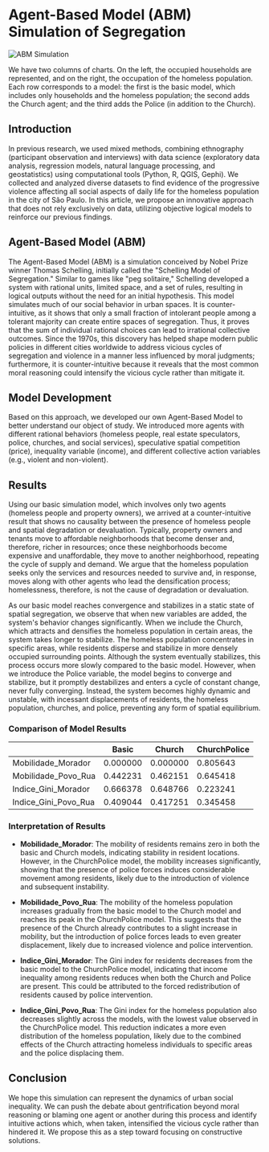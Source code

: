 # Agent-Based Model (ABM) Simulation of Segregation

![ABM Simulation](https://github.com/ggnicolau/ABM_pop/blob/8be7130c80f4a338d05cc153d02510bd32375a13/output/gifs/todos_modelos_combinados.gif)

We have two columns of charts. On the left, the occupied households are represented, and on the right, the occupation of the homeless population. Each row corresponds to a model: the first is the basic model, which includes only households and the homeless population; the second adds the Church agent; and the third adds the Police (in addition to the Church).

## Introduction

In previous research, we used mixed methods, combining ethnography (participant observation and interviews) with data science (exploratory data analysis, regression models, natural language processing, and geostatistics) using computational tools (Python, R, QGIS, Gephi). We collected and analyzed diverse datasets to find evidence of the progressive violence affecting all social aspects of daily life for the homeless population in the city of São Paulo. In this article, we propose an innovative approach that does not rely exclusively on data, utilizing objective logical models to reinforce our previous findings.

## Agent-Based Model (ABM)

The Agent-Based Model (ABM) is a simulation conceived by Nobel Prize winner Thomas Schelling, initially called the "Schelling Model of Segregation." Similar to games like "peg solitaire," Schelling developed a system with rational units, limited space, and a set of rules, resulting in logical outputs without the need for an initial hypothesis. This model simulates much of our social behavior in urban spaces. It is counter-intuitive, as it shows that only a small fraction of intolerant people among a tolerant majority can create entire spaces of segregation. Thus, it proves that the sum of individual rational choices can lead to irrational collective outcomes. Since the 1970s, this discovery has helped shape modern public policies in different cities worldwide to address vicious cycles of segregation and violence in a manner less influenced by moral judgments; furthermore, it is counter-intuitive because it reveals that the most common moral reasoning could intensify the vicious cycle rather than mitigate it.

## Model Development

Based on this approach, we developed our own Agent-Based Model to better understand our object of study. We introduced more agents with different rational behaviors (homeless people, real estate speculators, police, churches, and social services), speculative spatial competition (price), inequality variable (income), and different collective action variables (e.g., violent and non-violent).

## Results

Using our basic simulation model, which involves only two agents (homeless people and property owners), we arrived at a counter-intuitive result that shows no causality between the presence of homeless people and spatial degradation or devaluation. Typically, property owners and tenants move to affordable neighborhoods that become denser and, therefore, richer in resources; once these neighborhoods become expensive and unaffordable, they move to another neighborhood, repeating the cycle of supply and demand. We argue that the homeless population seeks only the services and resources needed to survive and, in response, moves along with other agents who lead the densification process; homelessness, therefore, is not the cause of degradation or devaluation.

As our basic model reaches convergence and stabilizes in a static state of spatial segregation, we observe that when new variables are added, the system's behavior changes significantly. When we include the Church, which attracts and densifies the homeless population in certain areas, the system takes longer to stabilize. The homeless population concentrates in specific areas, while residents disperse and stabilize in more densely occupied surrounding points. Although the system eventually stabilizes, this process occurs more slowly compared to the basic model. However, when we introduce the Police variable, the model begins to converge and stabilize, but it promptly destabilizes and enters a cycle of constant change, never fully converging. Instead, the system becomes highly dynamic and unstable, with incessant displacements of residents, the homeless population, churches, and police, preventing any form of spatial equilibrium.

### Comparison of Model Results

|                         | Basic      | Church     | ChurchPolice  |
|-------------------------|------------|------------|---------------|
| Mobilidade_Morador       | 0.000000   | 0.000000   | 0.805643      |
| Mobilidade_Povo_Rua      | 0.442231   | 0.462151   | 0.645418      |
| Indice_Gini_Morador      | 0.666378   | 0.648766   | 0.223241      |
| Indice_Gini_Povo_Rua     | 0.409044   | 0.417251   | 0.345458      |

### Interpretation of Results

- **Mobilidade_Morador**: The mobility of residents remains zero in both the basic and Church models, indicating stability in resident locations. However, in the ChurchPolice model, the mobility increases significantly, showing that the presence of police forces induces considerable movement among residents, likely due to the introduction of violence and subsequent instability.
  
- **Mobilidade_Povo_Rua**: The mobility of the homeless population increases gradually from the basic model to the Church model and reaches its peak in the ChurchPolice model. This suggests that the presence of the Church already contributes to a slight increase in mobility, but the introduction of police forces leads to even greater displacement, likely due to increased violence and police intervention.
  
- **Indice_Gini_Morador**: The Gini index for residents decreases from the basic model to the ChurchPolice model, indicating that income inequality among residents reduces when both the Church and Police are present. This could be attributed to the forced redistribution of residents caused by police intervention.
  
- **Indice_Gini_Povo_Rua**: The Gini index for the homeless population also decreases slightly across the models, with the lowest value observed in the ChurchPolice model. This reduction indicates a more even distribution of the homeless population, likely due to the combined effects of the Church attracting homeless individuals to specific areas and the police displacing them.

## Conclusion

We hope this simulation can represent the dynamics of urban social inequality. We can push the debate about gentrification beyond moral reasoning or blaming one agent or another during this process and identify intuitive actions which, when taken, intensified the vicious cycle rather than hindered it. We propose this as a step toward focusing on constructive solutions.
